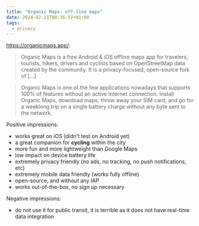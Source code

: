 ```yaml
---
title: "Organic Maps: off-line maps"
date: 2024-02-21T00:36:57+01:00
tags:
  - privacy
---
```


https://organicmaps.app/:

> Organic Maps is a free Android & iOS offline maps app for travelers,
> tourists, hikers, drivers and cyclists based on OpenStreetMap data created
> by the community. It is a privacy-focused, open-source fork of [...]

> Organic Maps is one of the few applications nowadays that supports 100% of
> features without an active Internet connection. Install Organic Maps,
> download maps, throw away your SIM card, and go for a weeklong trip on a
> single battery charge without any byte sent to the network.

Positive impressions:

- works great on iOS (didn't test on Android yet)
- a great companion for **cycling** within the city
- more fun and more lightweight than Google Maps
- low impact on device battery life
- extremely privacy friendly (no ads, no tracking, no push notifications, etc)
- extremely mobile data friendly (works fully offline)
- open-source, and without any IAP
- works out-of-the-box, no sign up necessary

Negative impressions:

- do not use it for public transit, it is terrible as it does not have
  real-time data integration

<!--more-->
